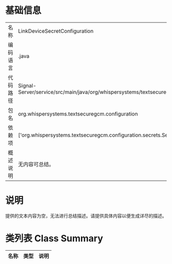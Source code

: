 # 基础信息

|      |      |
|------|------|
| 名称 | LinkDeviceSecretConfiguration |
| 编码语言 | .java |
| 代码路径 | Signal-Server/service/src/main/java/org/whispersystems/textsecuregcm/configuration/LinkDeviceSecretConfiguration.java |
| 包名 | org.whispersystems.textsecuregcm.configuration |
| 依赖项 | ['org.whispersystems.textsecuregcm.configuration.secrets.SecretBytes'] |
| 概述说明 | 无内容可总结。 |

# 说明

提供的文本内容为空，无法进行总结描述。请提供具体内容以便生成详尽的描述。

# 类列表 Class Summary

| 名称   | 类型  | 说明 |
|-------|------|-------------|




